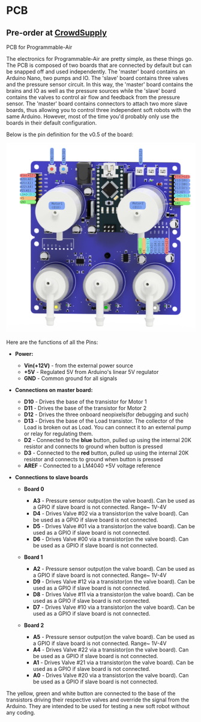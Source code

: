 # PCB

## Pre-order at [CrowdSupply](https://www.crowdsupply.com/tinkrmind/programmable-air)

PCB for Programmable-Air

The electronics for Programmable-Air are pretty simple, as these things go. The PCB is composed of two boards that are connected by default but can be snapped off and used independently. The 'master' board contains an Arduino Nano, two pumps and IO. The 'slave' board contains three valves and the pressure sensor circuit. In this way, the 'master' board contains the brains and IO as well as the pressure sources while the 'slave' board contains the valves to control air flow and feedback from the pressure sensor. The 'master' board contains connectors to attach two more slave boards, thus allowing you to control three independent soft robots with the same Arduino. However, most of the time you'd probably only use the boards in their default configuration.

Below is the pin definition for the v0.5 of the board:

![Programmable-Air PCB v0.5 Pin Definitions](https://github.com/Programmable-Air/PCB/blob/master/programmable-air-v0.5/pinDefinitions.png)

Here are the functions of all the Pins:

* __Power:__
	* __Vin(+12V)__ - from the external power source
	* __+5V__ - Regulated 5V from Arduino's linear 5V regulator
	* __GND__ - Common ground for all signals

* __Connections on master board:__
	* __D10__ - Drives the base of the transistor for Motor 1
	* __D11__ - Drives the base of the transistor for Motor 2
	* __D12__ - Drives the three onboard neopixels(for debugging and such)
	* __D13__ - Drives the base of the Load transistor. The collector of the Load is broken out as Load. You can connect it to an external pump or relay for regulating them.
	* __D2__ - Connected to the __blue__ button, pulled up using the internal 20K resistor and connects to ground when button is pressed
	* __D3__ - Connected to the __red__ button, pulled up using the internal 20K resistor and connects to ground when button is pressed
	* __AREF__ - Connected to a LM4040 +5V voltage reference

* __Connections to slave boards__
	* __Board 0__
		* __A3__ - Pressure sensor output(on the valve board). Can be used as a GPIO if slave board is not connected. Range~ 1V-4V
		* __D4__ - Drives Valve #02 via a transistor(on the valve board). Can be used as a GPIO if slave board is not connected.
		* __D5__ - Drives Valve #01 via a transistor(on the valve board). Can be used as a GPIO if slave board is not connected.
		* __D6__ - Drives Valve #00 via a transistor(on the valve board). Can be used as a GPIO if slave board is not connected.

	* __Board 1__
		 * __A2__ - Pressure sensor output(on the valve board). Can be used as a GPIO if slave board is not connected. Range~ 1V-4V
		 * __D9__ - Drives Valve #12 via a transistor(on the valve board). Can be used as a GPIO if slave board is not connected.
		 * __D8__ - Drives Valve #11 via a transistor(on the valve board). Can be used as a GPIO if slave board is not connected.
		 * __D7__ - Drives Valve #10 via a transistor(on the valve board). Can be used as a GPIO if slave board is not connected.

	* __Board 2__
		 * __A5__ - Pressure sensor output(on the valve board). Can be used as a GPIO if slave board is not connected. Range~ 1V-4V
		 * __A4__ - Drives Valve #22 via a transistor(on the valve board). Can be used as a GPIO if slave board is not connected.
		 * __A1__ - Drives Valve #21 via a transistor(on the valve board). Can be used as a GPIO if slave board is not connected.
		 * __A0__ - Drives Valve #20 via a transistor(on the valve board). Can be used as a GPIO if slave board is not connected.

The yellow, green and white button are connected to the base of the transistors driving their respective valves and override the signal from the Arduino. They are intended to be used for testing a new soft robot without any coding.
